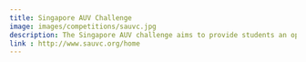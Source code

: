 ```yaml
---
title: Singapore AUV Challenge
image: images/competitions/sauvc.jpg
description: The Singapore AUV challenge aims to provide students an opportunity to experience the challenges of AUV system engineering and develop skills in the associated technologies. The focus is on autonomous operations in a swimming pool format, rather than remote control in a small tank, and it is aimed at University and Polytechnic students. The Singapore AUV challenge emphasizes on outreach, learning and skill development. The competition is open to Singapore and international participants.
link : http://www.sauvc.org/home
---
```

